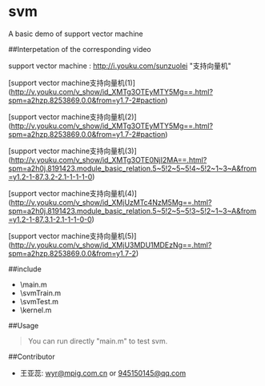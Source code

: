 # svm
A basic demo of support vector machine

##Interpetation of the corresponding video 

support vector machine : <http://i.youku.com/sunzuolei>  "支持向量机"<br/>

[support vector machine支持向量机(1)] (http://v.youku.com/v_show/id_XMTg3OTEyMTY5Mg==.html?spm=a2hzp.8253869.0.0&from=y1.7-2#paction)  <br/>

[support vector machine支持向量机(2)] (http://v.youku.com/v_show/id_XMTg3OTEyMTY5Mg==.html?spm=a2hzp.8253869.0.0&from=y1.7-2#paction)  <br/>

[support vector machine支持向量机(3)] (http://v.youku.com/v_show/id_XMTg3OTE0NjI2MA==.html?spm=a2h0j.8191423.module_basic_relation.5~5!2~5~5!4~5!2~1~3~A&from=y1.2-1-87.3.2-2.1-1-1-1-0)  <br/>

[support vector machine支持向量机(4)] (http://v.youku.com/v_show/id_XMjUzMTc4NzM5Mg==.html?spm=a2h0j.8191423.module_basic_relation.5~5!2~5~5!3~5!2~1~3~A&from=y1.2-1-87.3.1-2.1-1-1-0-0)  <br/>

[support vector machine支持向量机(5)] (http://v.youku.com/v_show/id_XMjU3MDU1MDEzNg==.html?spm=a2hzp.8253869.0.0&from=y1.7-2)  <br/>


##include 
* \main.m     <br/>
* \svmTrain.m  <br/>
* \svmTest.m   <br/>
* \kernel.m    <br/>

##Usage


> You can run directly "main.m" to test svm.


##Contributor

 * 王亚蕊: <wyr@mpig.com.cn>  or  <945150145@qq.com>







